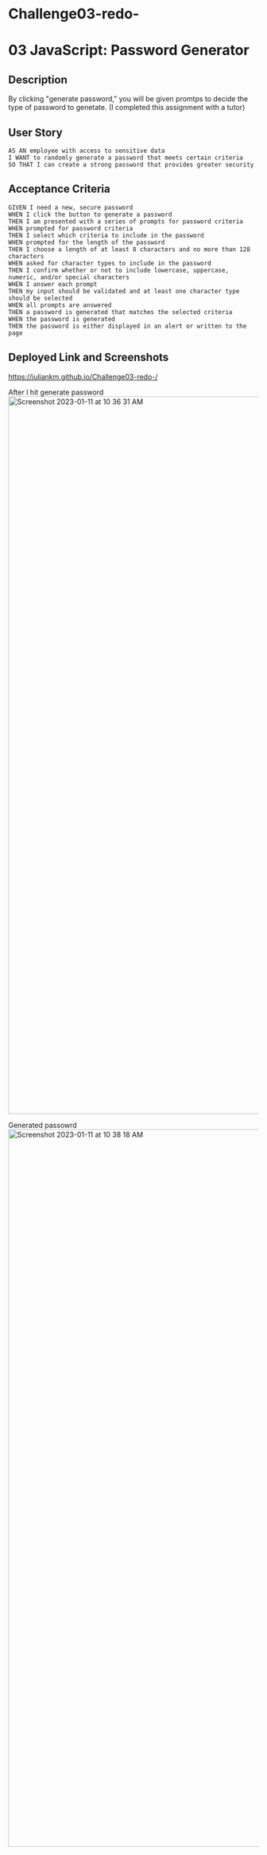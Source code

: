 # Challenge03-redo-
# 03 JavaScript: Password Generator

## Description
By clicking "generate password," you will be given promtps to decide the type of password to genetate. (I completed this assignment with a tutor)


## User Story

```
AS AN employee with access to sensitive data
I WANT to randomly generate a password that meets certain criteria
SO THAT I can create a strong password that provides greater security
```

## Acceptance Criteria

```
GIVEN I need a new, secure password
WHEN I click the button to generate a password
THEN I am presented with a series of prompts for password criteria
WHEN prompted for password criteria
THEN I select which criteria to include in the password
WHEN prompted for the length of the password
THEN I choose a length of at least 8 characters and no more than 128 characters
WHEN asked for character types to include in the password
THEN I confirm whether or not to include lowercase, uppercase, numeric, and/or special characters
WHEN I answer each prompt
THEN my input should be validated and at least one character type should be selected
WHEN all prompts are answered
THEN a password is generated that matches the selected criteria
WHEN the password is generated
THEN the password is either displayed in an alert or written to the page
```

## Deployed Link and Screenshots
https://juliankm.github.io/Challenge03-redo-/

After I hit generate password
<img width="1440" alt="Screenshot 2023-01-11 at 10 36 31 AM" src="https://user-images.githubusercontent.com/120419841/211889932-9588d1e6-49b5-46e4-a7f1-e899a79d1326.png">

Generated passowrd
<img width="1440" alt="Screenshot 2023-01-11 at 10 38 18 AM" src="https://user-images.githubusercontent.com/120419841/211890292-3002b26f-6de4-41bd-ab8f-f381166990a3.png">

